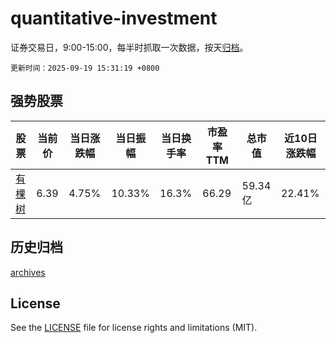 # quantitative-investment

证券交易日，9:00-15:00，每半时抓取一次数据，按天[归档](archives)。

`更新时间：2025-09-19 15:31:19 +0800`

## 强势股票

|股票|当前价|当日涨跌幅|当日振幅|当日换手率|市盈率TTM|总市值|近10日涨跌幅|
|----|----|----|----|----|----|----|----|
|[有棵树](https://xueqiu.com/S/SZ300209)|6.39|4.75%|10.33%|16.3%|66.29|59.34亿|22.41%|

## 历史归档

[archives](archives)

## License

See the [LICENSE](LICENSE) file for license rights and limitations (MIT).